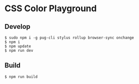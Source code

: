 # CSS Color Playground

## Develop

```
$ sudo npm i -g pug-cli stylus rollup browser-sync onchange
$ npm i
$ npm update
$ npm run dev
```

## Build

```
$ npm run build
```
